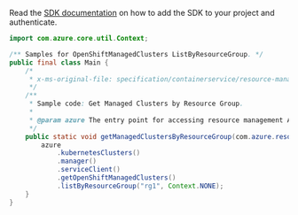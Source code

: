 Read the [SDK documentation](https://github.com/Azure/azure-sdk-for-java/blob/azure-resourcemanager_2.12.0/sdk/resourcemanager/azure-resourcemanager/README.md) on how to add the SDK to your project and authenticate.

```java
import com.azure.core.util.Context;

/** Samples for OpenShiftManagedClusters ListByResourceGroup. */
public final class Main {
    /*
     * x-ms-original-file: specification/containerservice/resource-manager/Microsoft.ContainerService/stable/2019-04-30/examples/OpenShiftManagedClustersListByResourceGroup.json
     */
    /**
     * Sample code: Get Managed Clusters by Resource Group.
     *
     * @param azure The entry point for accessing resource management APIs in Azure.
     */
    public static void getManagedClustersByResourceGroup(com.azure.resourcemanager.AzureResourceManager azure) {
        azure
            .kubernetesClusters()
            .manager()
            .serviceClient()
            .getOpenShiftManagedClusters()
            .listByResourceGroup("rg1", Context.NONE);
    }
}
```
